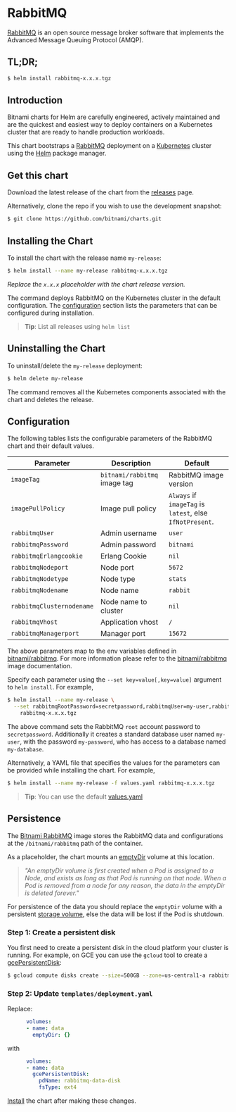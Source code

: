 # RabbitMQ

[RabbitMQ](https://www.rabbitmq.com/) is an open source message broker software that implements the Advanced Message Queuing Protocol (AMQP).

## TL;DR;

```bash
$ helm install rabbitmq-x.x.x.tgz
```

## Introduction

Bitnami charts for Helm are carefully engineered, actively maintained and are the quickest and easiest way to deploy containers on a Kubernetes cluster that are ready to handle production workloads.

This chart bootstraps a [RabbitMQ](https://github.com/bitnami/bitnami-docker-rabbitmq) deployment on a [Kubernetes](http://kubernetes.io) cluster using the [Helm](https://helm.sh) package manager.

## Get this chart

Download the latest release of the chart from the [releases](../../../releases) page.

Alternatively, clone the repo if you wish to use the development snapshot:

```bash
$ git clone https://github.com/bitnami/charts.git
```

## Installing the Chart

To install the chart with the release name `my-release`:

```bash
$ helm install --name my-release rabbitmq-x.x.x.tgz
```

*Replace the `x.x.x` placeholder with the chart release version.*

The command deploys RabbitMQ on the Kubernetes cluster in the default configuration. The [configuration](#configuration) section lists the parameters that can be configured during installation.

> **Tip**: List all releases using `helm list`

## Uninstalling the Chart

To uninstall/delete the `my-release` deployment:

```bash
$ helm delete my-release
```

The command removes all the Kubernetes components associated with the chart and deletes the release.

## Configuration

The following tables lists the configurable parameters of the RabbitMQ chart and their default values.

|         Parameter         |         Description          |                         Default                          |
|---------------------------|------------------------------|----------------------------------------------------------|
| `imageTag`                | `bitnami/rabbitmq` image tag | RabbitMQ image version                                   |
| `imagePullPolicy`         | Image pull policy            | `Always` if `imageTag` is `latest`, else `IfNotPresent`. |
| `rabbitmqUser`            | Admin username               | `user`                                                   |
| `rabbitmqPassword`        | Admin password               | `bitnami`                                                |
| `rabbitmqErlangcookie`    | Erlang Cookie                | `nil`                                                    |
| `rabbitmqNodeport`        | Node port                    | `5672`                                                   |
| `rabbitmqNodetype`        | Node type                    | `stats`                                                  |
| `rabbitmqNodename`        | Node name                    | `rabbit`                                                 |
| `rabbitmqClusternodename` | Node name to cluster         | `nil`                                                    |
| `rabbitmqVhost`           | Application vhost            | `/`                                                      |
| `rabbitmqManagerport`     | Manager port                 | `15672`                                                  |

The above parameters map to the env variables defined in [bitnami/rabbitmq](http://github.com/bitnami/bitnami-docker-rabbitmq). For more information please refer to the [bitnami/rabbitmq](http://github.com/bitnami/bitnami-docker-rabbitmq) image documentation.

Specify each parameter using the `--set key=value[,key=value]` argument to `helm install`. For example,

```bash
$ helm install --name my-release \
  --set rabbitmqRootPassword=secretpassword,rabbitmqUser=my-user,rabbitmqPassword=my-password,rabbitmqDatabase=my-database \
    rabbitmq-x.x.x.tgz
```

The above command sets the RabbitMQ `root` account password to `secretpassword`. Additionally it creates a standard database user named `my-user`, with the password `my-password`, who has access to a database named `my-database`.

Alternatively, a YAML file that specifies the values for the parameters can be provided while installing the chart. For example,

```bash
$ helm install --name my-release -f values.yaml rabbitmq-x.x.x.tgz
```

> **Tip**: You can use the default [values.yaml](values.yaml)

## Persistence

The [Bitnami RabbitMQ](https://github.com/bitnami/bitnami-docker-rabbitmq) image stores the RabbitMQ data and configurations at the `/bitnami/rabbitmq` path of the container.

As a placeholder, the chart mounts an [emptyDir](http://kubernetes.io/docs/user-guide/volumes/#emptydir) volume at this location.

> *"An emptyDir volume is first created when a Pod is assigned to a Node, and exists as long as that Pod is running on that node. When a Pod is removed from a node for any reason, the data in the emptyDir is deleted forever."*

For persistence of the data you should replace the `emptyDir` volume with a persistent [storage volume](http://kubernetes.io/docs/user-guide/volumes/), else the data will be lost if the Pod is shutdown.

### Step 1: Create a persistent disk

You first need to create a persistent disk in the cloud platform your cluster is running. For example, on GCE you can use the `gcloud` tool to create a [gcePersistentDisk](http://kubernetes.io/docs/user-guide/volumes/#gcepersistentdisk):

```bash
$ gcloud compute disks create --size=500GB --zone=us-central1-a rabbitmq-data-disk
```

### Step 2: Update `templates/deployment.yaml`

Replace:

```yaml
      volumes:
      - name: data
        emptyDir: {}
```

with

```yaml
      volumes:
      - name: data
        gcePersistentDisk:
          pdName: rabbitmq-data-disk
          fsType: ext4
```

[Install](#installing-the-chart) the chart after making these changes.
